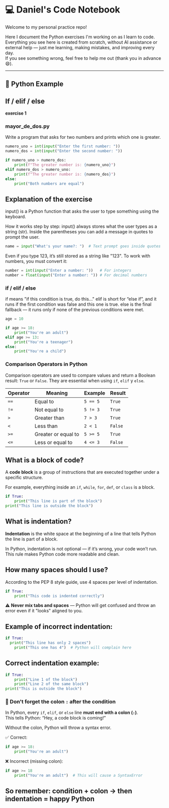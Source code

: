 # 💻 Daniel's Code Notebook

Welcome to my personal practice repo!

Here I document the Python exercises I'm working on as I learn to code.  
Everything you see here is created from scratch, without AI assistance or external help — just me learning, making mistakes, and improving every day.  
If you see something wrong, feel free to help me out (thank you in advance 😄).

---

## 🐍 Python Example

## If / elif / else
**exercise 1**

### mayor_de_dos.py
Write a program that asks for two numbers and prints which one is greater.

```python
numero_uno = int(input("Enter the first number: "))
numero_dos = int(input("Enter the second number: "))

if numero_uno > numero_dos:
    print(f"The greater number is: {numero_uno}")
elif numero_dos > numero_uno:
    print(f"The greater number is: {numero_dos}")
else:
    print("Both numbers are equal")
```
##  Explanation of the exercise 
input() is a Python function that asks the user to type something using the keyboard.

How it works step by step:
input() always stores what the user types as a string (str).
Inside the parentheses you can add a message in quotes to prompt the user.

```python
name = input("What's your name?: ")  # Text prompt goes inside quotes
```
Even if you type 123, it’s still stored as a string like "123".
To work with numbers, you must convert it:

```python
number = int(input("Enter a number: "))   # For integers
number = float(input("Enter a number: ")) # For decimal numbers
```
### if / elif / else
if means "if this condition is true, do this..."
elif is short for “else if”, and it runs if the first condition was false and this one is true.
else is the final fallback — it runs only if none of the previous conditions were met.

```python
age = 10

if age >= 18:
    print("You're an adult")
elif age >= 13:
    print("You're a teenager")
else:
    print("You're a child")
```

### Comparison Operators in Python

Comparison operators are used to compare values and return a Boolean result: `True` or `False`. 
They are essential when using `if`, `elif` y `else`.

| Operator | Meaning                | Example   | Result    |
|----------|------------------------|-----------|-----------|
| `==`     | Equal to               | `5 == 5`  | `True`    |
| `!=`     | Not equal to           | `5 != 3`  | `True`    |
| `>`      | Greater than           | `7 > 3`   | `True`    |
| `<`      | Less than              | `2 < 1`   | `False`   |
| `>=`     | Greater or equal to    | `5 >= 5`  | `True`    |
| `<=`     | Less or equal to       | `4 <= 3`  | `False`   |

## What is a block of code?

A **code block** is a group of instructions that are executed together under a specific structure.

For example, everything inside an `if`, `while`, `for`, `def`, or `class` is a block.

```python
if True:
    print("This line is part of the block")
print("This line is outside the block")
```

## What is indentation?
**Indentation** is the white space at the beginning of a line that tells Python the line is part of a block.

In Python, indentation is not optional — if it’s wrong, your code won’t run.
This rule makes Python code more readable and clean.

## How many spaces should I use?
According to the PEP 8 style guide, use 4 spaces per level of indentation.

```python
if True:
    print("This code is indented correctly")
```
⚠️ **Never mix tabs and spaces** — Python will get confused and throw an error even if it "looks" aligned to you.
## Example of incorrect indentation:

```python
if True:
  print("This line has only 2 spaces")
    print("This one has 4")  # Python will complain here
```

## Correct indentation example:

```python
if True:
    print("Line 1 of the block")
    print("Line 2 of the same block")
print("This is outside the block")
```
### 🔸 Don't forget the colon `:` after the condition

In Python, every `if`, `elif`, or `else` line **must end with a colon (`:`)**.  
This tells Python: “Hey, a code block is coming!”

Without the colon, Python will throw a syntax error.

✅ Correct:
```python
if age >= 18:
    print("You're an adult")
```

❌ Incorrect (missing colon):
```python
if age >= 18
    print("You're an adult")  # This will cause a SyntaxError
```
So remember: condition + colon → then indentation = happy Python 
---
